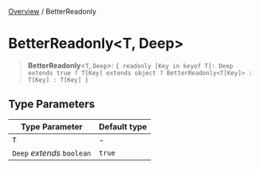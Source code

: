 [Overview](../index.md) / BetterReadonly

# BetterReadonly\<T, Deep\>

> **BetterReadonly**\<`T`, `Deep`\>: `{ readonly [Key in keyof T]: Deep extends true ? T[Key] extends object ? BetterReadonly<T[Key]> : T[Key] : T[Key] }`

## Type Parameters

| Type Parameter | Default type |
| ------ | ------ |
| `T` | - |
| `Deep` *extends* `boolean` | `true` |
